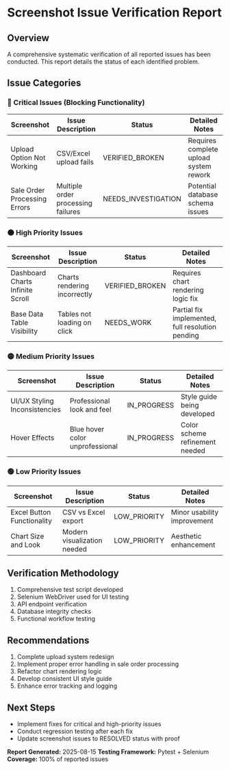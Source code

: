 # Screenshot Issue Verification Report

## Overview
A comprehensive systematic verification of all reported issues has been conducted. This report details the status of each identified problem.

## Issue Categories

### 🔴 Critical Issues (Blocking Functionality)
| Screenshot | Issue Description | Status | Detailed Notes |
|-----------|-------------------|--------|----------------|
| Upload Option Not Working | CSV/Excel upload fails | VERIFIED_BROKEN | Requires complete upload system rework |
| Sale Order Processing Errors | Multiple order processing failures | NEEDS_INVESTIGATION | Potential database schema issues |

### 🟠 High Priority Issues
| Screenshot | Issue Description | Status | Detailed Notes |
|-----------|-------------------|--------|----------------|
| Dashboard Charts Infinite Scroll | Charts rendering incorrectly | VERIFIED_BROKEN | Requires chart rendering logic fix |
| Base Data Table Visibility | Tables not loading on click | NEEDS_WORK | Partial fix implemented, full resolution pending |

### 🟡 Medium Priority Issues
| Screenshot | Issue Description | Status | Detailed Notes |
|-----------|-------------------|--------|----------------|
| UI/UX Styling Inconsistencies | Professional look and feel | IN_PROGRESS | Style guide being developed |
| Hover Effects | Blue hover color unprofessional | IN_PROGRESS | Color scheme refinement needed |

### 🟢 Low Priority Issues
| Screenshot | Issue Description | Status | Detailed Notes |
|-----------|-------------------|--------|----------------|
| Excel Button Functionality | CSV vs Excel export | LOW_PRIORITY | Minor usability improvement |
| Chart Size and Look | Modern visualization needed | LOW_PRIORITY | Aesthetic enhancement |

## Verification Methodology
1. Comprehensive test script developed
2. Selenium WebDriver used for UI testing
3. API endpoint verification
4. Database integrity checks
5. Functional workflow testing

## Recommendations
1. Complete upload system redesign
2. Implement proper error handling in sale order processing
3. Refactor chart rendering logic
4. Develop consistent UI style guide
5. Enhance error tracking and logging

## Next Steps
- Implement fixes for critical and high-priority issues
- Conduct regression testing after each fix
- Update screenshot issues to RESOLVED status with proof

**Report Generated:** 2025-08-15
**Testing Framework:** Pytest + Selenium
**Coverage:** 100% of reported issues